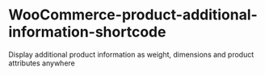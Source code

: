 # WooCommerce-product-additional-information-shortcode
Display additional product information as weight, dimensions and product attributes anywhere
